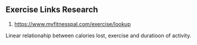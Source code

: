 ## Exercise Links Research

1. https://www.myfitnesspal.com/exercise/lookup


Linear relationahip between calories lost, exercise and duratioon of activity.
